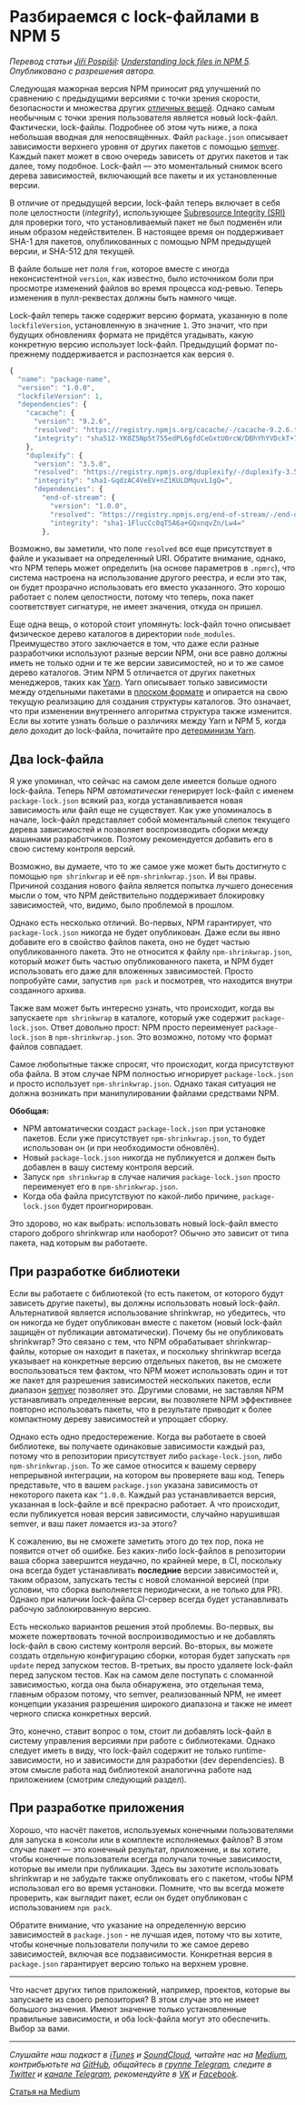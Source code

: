 # Разбираемся с lock-файлами в NPM 5
*Перевод статьи [Jiří Pospíšil](http://jpospisil.com/): [Understanding lock files in NPM 5](http://jpospisil.com/2017/06/02/understanding-lock-files-in-npm-5.html). Опубликовано с разрешения автора.*

Следующая мажорная версия NPM приносит ряд улучшений по сравнению с предыдущими версиями с точки зрения скорости, безопасности и множества других [отличных вещей](https://medium.com/devschacht/npm-5-is-now-npm-latest-9ef037c9f5f5). Однако самым необычным с точки зрения пользователя является новый lock-файл. Фактически, lock-файлы. Подробнее об этом чуть ниже, а пока небольшая вводная для непосвящённых. Файл `package.json` описывает зависимости верхнего уровня от других пакетов с помощью [semver](http://semver.org/). Каждый пакет может в свою очередь зависеть от других пакетов и так далее, тому подобное. Lock-файл — это моментальный снимок всего дерева зависимостей, включающий все пакеты и их установленные версии.

В отличие от предыдущей версии, lock-файл теперь включает в себя поле целостности (*integrity*), использующее [Subresource Integrity (SRI)](https://w3c.github.io/webappsec-subresource-integrity/) для проверки того, что установливаемый пакет не был подменён или иным образом недействителен. В настоящее время он поддерживает SHA-1 для пакетов, опубликованных с помощью NPM предыдущей версии, и SHA-512 для текущей.

В файле больше нет поля `from`, которое вместе с иногда неконсистентной `version`, как известно, было источником боли при просмотре изменений файлов во время процесса код-ревью. Теперь изменения в пулл-реквестах должны быть намного чище.

Lock-файл теперь также содержит версию формата, указанную в поле `lockfileVersion`, установленную в значение `1`. Это значит, что при будущих обновлениях формата не придётся угадывать, какую конкретную версию использует lock-файл. Предыдущий формат по-прежнему поддерживается и распознается как версия `0`.

```javascript
{
  "name": "package-name",
  "version": "1.0.0",
  "lockfileVersion": 1,
  "dependencies": {
    "cacache": {
      "version": "9.2.6",
      "resolved": "https://registry.npmjs.org/cacache/-/cacache-9.2.6.tgz",
      "integrity": "sha512-YK0Z5Np5t755edPL6gfdCeGxtU0rcW/DBhYhYVDckT+7AFkCCtedf2zru5NRbBLFk6e7Agi/RaqTOAfiaipUfg=="
    },
    "duplexify": {
      "version": "3.5.0",
      "resolved": "https://registry.npmjs.org/duplexify/-/duplexify-3.5.0.tgz",
      "integrity": "sha1-GqdzAC4VeEV+nZ1KULDMquvL1gQ=",
      "dependencies": {
        "end-of-stream": {
          "version": "1.0.0",
          "resolved": "https://registry.npmjs.org/end-of-stream/-/end-of-stream-1.0.0.tgz",
          "integrity": "sha1-1FlucCc0qT5A6a+GQxnqvZn/Lw4="
        },
```

Возможно, вы заметили, что поле `resolved` все еще присутствует в файле и указывает на определенный URI. Обратите внимание, однако, что NPM теперь может определить (на основе параметров в `.npmrc`), что система настроена на использование другого реестра, и если это так, он будет прозрачно использовать его вместо указанного. Это хорошо работает с полем целостности, потому что теперь, пока пакет соответствует сигнатуре, не имеет значения, откуда он пришел.

Еще одна вещь, о которой стоит упомянуть: lock-файл точно описывает физическое дерево каталогов в директории `node_modules`. Преимущество этого заключается в том, что даже если разные разработчики используют разные версии NPM, они все равно должны иметь не только одни и те же версии зависимостей, но и то же самое дерево каталогов. Этим NPM 5 отличается от других пакетных менеджеров, таких как [Yarn](https://yarnpkg.com/en/). Yarn описывает только зависимости между отдельными пакетами в [плоском формате](https://github.com/yarnpkg/yarn/blob/46750b2bebd487fb2d2011b9c4b7646ec6e2d8a3/yarn.lock) и опирается на свою текущую реализацию для создания структуры каталогов. Это означает, что при изменении внутреннего алгоритма структура также изменится. Если вы хотите узнать больше о различиях между Yarn и NPM 5, когда дело доходит до lock-файла, почитайте про [детерминизм Yarn](https://github.com/yarnpkg/yarn/blob/46750b2bebd487fb2d2011b9c4b7646ec6e2d8a3/yarn.lock).

## Два lock-файла
Я уже упоминал, что сейчас на самом деле имеется больше одного lock-файла. Теперь NPM *автоматически* генерирует lock-файл с именем `package-lock.json` всякий раз, когда устанавливается новая зависимость или файл еще не существует. Как уже упоминалось в начале, lock-файл представляет собой моментальный слепок текущего дерева зависимостей и позволяет воспроизводить сборки между машинами разработчиков. Поэтому рекомендуется добавить его в свою систему контроля версий.

Возможно, вы думаете, что то же самое уже может быть достигнуто с помощью `npm shrinkwrap` и её `npm-shrinkwrap.json`. И вы правы. Причиной создания нового файла является попытка лучшего донесения мысли о том, что NPM действительно поддерживает блокировку зависимостей, что, видимо, было проблемой в прошлом.

Однако есть несколько отличий. Во-первых, NPM гарантирует, что `package-lock.json` никогда не будет опубликован. Даже если вы явно добавите его в свойство файлов пакета, оно не будет частью опубликованного пакета. Это не относится к файлу `npm-shrinkwrap.json`, который *может* быть частью опубликованного пакета, и NPM будет использовать его даже для вложенных зависимостей. Просто попробуйте сами, запустив `npm pack` и посмотрев, что находится внутри созданного архива.

Также вам может быть интересно узнать, что происходит, когда вы запускаете `npm shrinkwrap` в каталоге, который уже содержит `package-lock.json`. Ответ довольно прост: NPM просто переименует `package-lock.json` в `npm-shrinkwrap.json`. Это возможно, потому что формат файлов совпадает.

Самое любопытные также спросят, что происходит, когда присутствуют оба файла. В этом случае NPM полностью игнорирует `package-lock.json` и просто использует `npm-shrinkwrap.json`. Однако такая ситуация не должна возникать при манипулировании файлами средствами NPM.

**Обобщая:**
* NPM автоматически создаст `package-lock.json` при установке пакетов. Если уже присутствует `npm-shrinkwrap.json`, то будет использован он (и при необходимости обновлён).
* Новый `package-lock.json` никогда не публикуется и должен быть добавлен в вашу систему контроля версий.
* Запуск `npm shrinkwrap` в случае наличия `package-lock.json` просто переименует его в `npm-shrinkwrap.json`.
* Когда оба файла присутствуют по какой-либо причине, `package-lock.json` будет проигнорирован.

Это здорово, но как выбрать: использовать новый lock-файл вместо старого доброго shrinkwrap или наоборот? Обычно это зависит от типа пакета, над которым вы работаете.

## При разработке библиотеки
Если вы работаете с библиотекой (то есть пакетом, от которого будут зависеть другие пакеты), вы должны использовать новый lock-файл. Альтернативой является использование shrinkwrap, но убедитесь, что он никогда не будет опубликован вместе с пакетом (новый lock-файл защищён от публикации автоматически). Почему бы не опубликовать shrinkwrap? Это связано с тем, что NPM обрабатывает shrinkwrap-файлы, которые он находит в пакетах, и поскольку shrinkwrap всегда указывает на конкретные версию отдельных пакетов, вы не сможете воспользоваться тем фактом, что NPM может использовать один и тот же пакет для разрешения зависимостей нескольких пакетов, если диапазон [semver](http://semver.org/) позволяет это. Другими словами, не заставляя NPM устанавливать определенные версии, вы позволяете NPM эффективнее повторно использовать пакеты, что в результате приводит к более компактному дереву зависимостей и упрощает сборку.

Однако есть одно предостережение. Когда вы работаете в своей библиотеке, вы получаете одинаковые зависимости каждый раз, потому что в репозитории присутствует либо `package-lock.json`, либо `npm-shrinkwrap.json`. То же самое относится к вашему серверу непрерывной интеграции, на котором вы проверяете ваш код. Теперь представьте, что в вашем `package.json` указана зависимость от некоторого пакета как `^1.0.0`. Каждый раз устанавливается версия, указанная в lock-файле и всё прекрасно работает. А что происходит, если публикуется новая версия зависимости, случайно нарушившая semver, и ваш пакет ломается из-за этого?

К сожалению, вы не сможете заметить этого до тех пор, пока не появится отчет об ошибке. Без каких-либо lock-файлов в репозитории ваша сборка завершится неудачно, по крайней мере, в CI, поскольку она всегда будет устанавливать **последние** версии зависимостей и, таким образом, запускать тесты с новой сломанной версией (при условии, что сборка выполняется периодически, а не только для PR). Однако при наличии lock-файла CI-сервер всегда будет устанавливать рабочую заблокированную версию.

Есть несколько вариантов решения этой проблемы. Во-первых, вы можете пожертвовать точной воспроизводимостью и не добавлять lock-файл в свою систему контроля версий. Во-вторых, вы можете создать отдельную конфигурацию сборки, которая будет запускать `npm update` перед запуском тестов. В-третьих, вы просто удаляете lock-файл перед запуском тестов. Как на самом деле поступать с сломанной зависимостью, когда она была обнаружена, это отдельная тема, главным образом потому, что semver, реализованный NPM, не имеет концепции указания разрешения широкого диапазона и также не имеет черного списка конкретных версий.

Это, конечно, ставит вопрос о том, стоит ли добавлять lock-файл в систему управления версиями при работе с библиотеками. Однако следует иметь в виду, что lock-файл содержит не только runtime-зависимости, но и зависимости для разработки (dev dependencies). В этом смысле работа над библиотекой аналогична работе над приложением (смотрим следующий раздел).

## При разработке приложения
Хорошо, что насчёт пакетов, используемых конечными пользователями для запуска в консоли или в комплекте исполняемых файлов? В этом случае пакет — это конечный результат, приложение, и вы хотите, чтобы конечные пользователи всегда получали точные зависимости, которые вы имели при публикации. Здесь вы захотите использовать shrinkwrap и не забудьте также опубликовать его с пакетом, чтобы NPM использовал его во время установки. Помните, что вы всегда можете проверить, как выглядит пакет, если он будет опубликован с использованием `npm pack`.

Обратите внимание, что указание на определенную версию зависимостей в `package.json` - не лучшая идея, потому что вы хотите, чтобы конечные пользователи получили то же самое дерево зависимостей, включая все подзависимости. Конкретная версия в `package.json` гарантирует версию только на верхнем уровне.

---
Что насчет других типов приложений, например, проектов, которые вы запускаете из своего репозитория? В этом случае это не имеет большого значения. Имеют значение только установленные правильные зависимости, и оба lock-файла могут это обеспечить. Выбор за вами.

---

*Слушайте наш подкаст в [iTunes](https://itunes.apple.com/ru/podcast/девшахта/id1226773343) и [SoundCloud](https://soundcloud.com/devschacht), читайте нас на [Medium](https://medium.com/devschacht), контрибьютьте на [GitHub](https://github.com/devSchacht), общайтесь в [группе Telegram](https://t.me/devSchacht), следите в [Twitter](https://twitter.com/DevSchacht) и [канале Telegram](https://t.me/devSchachtChannel), рекомендуйте в [VK](https://vk.com/devschacht) и [Facebook](https://www.facebook.com/devSchacht).*

[Статья на Medium]()

